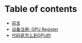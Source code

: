# Table of contents

* [前言](README.md)
* [设备注册: GPU Register](chapter-1/she-bei-zhu-ce-gpu-register.md)
* [代码是怎么到GPU的](chapter-1/dai-ma-shi-zen-me-dao-gpu-de.md)

